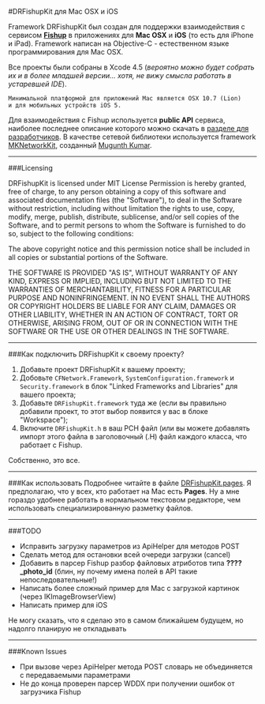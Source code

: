 #DRFishupKit для Mac OSX и iOS


Framework DRFishupKit был создан для поддержки взаимодействия с сервисом [**Fishup**](http://http://www.fishup.ru) в приложениях для **Mac OSX** и **iOS** (то есть для iPhone и iPad). Framework написан на Objective-C - естественном языке программирования для Mac OSX. 

Все проекты были собраны в Xcode 4.5 (*вероятно можно будет собрать их и в более младшей версии... хотя, не вижу смысла работать в устаревшей IDE*).
     
    Минимальной платформой для приложений Mac является OSX 10.7 (Lion)
    и для мобильных устройств iOS 5. 

Для взаимодействия с Fishup используется **public API** сервиса, наиболее последнее описание которого можно скачать в [разделе для разработчиков](http://www.fishup.ru/developer/api). В качестве сетевой библиотеки используется framework [MKNetworkKit](https://github.com/MugunthKumar/MKNetworkKit), созданный [Mugunth Kumar](http://blog.mugunthkumar.com). 

---
###Licensing

DRFishupKit is licensed under MIT License
Permission is hereby granted, free of charge, to any person obtaining a copy
of this software and associated documentation files (the "Software"), to deal
in the Software without restriction, including without limitation the rights
to use, copy, modify, merge, publish, distribute, sublicense, and/or sell
copies of the Software, and to permit persons to whom the Software is
furnished to do so, subject to the following conditions:

The above copyright notice and this permission notice shall be included in
all copies or substantial portions of the Software.

THE SOFTWARE IS PROVIDED "AS IS", WITHOUT WARRANTY OF ANY KIND, EXPRESS OR
IMPLIED, INCLUDING BUT NOT LIMITED TO THE WARRANTIES OF MERCHANTABILITY,
FITNESS FOR A PARTICULAR PURPOSE AND NONINFRINGEMENT. IN NO EVENT SHALL THE
AUTHORS OR COPYRIGHT HOLDERS BE LIABLE FOR ANY CLAIM, DAMAGES OR OTHER
LIABILITY, WHETHER IN AN ACTION OF CONTRACT, TORT OR OTHERWISE, ARISING FROM,
OUT OF OR IN CONNECTION WITH THE SOFTWARE OR THE USE OR OTHER DEALINGS IN
THE SOFTWARE.

---
###Как подключить DRFishupKit к своему проекту?

1. Добавьте проект DRFishupKit к вашему проекту;2. Добовьте `CFNetwork.Framework`, `SystemConfiguration.framework` и `Security.framework` в блок "Linked Frameworks and Libraries" для вашего проекта;3. Добавьте `DRFishupKit.framework` туда же (если вы правильно добавили проект, то этот выбор появится у вас в блоке "Workspace");4. Включите `DRFishupKit.h` в ваш PCH файл (или вы можете добавлять импорт этого файла в заголовочный (.H) файл каждого класса, что работает с Fishup.Собственно, это все.
---
###Как использовать
Подробнее читайте в файле [DRFishupKit.pages](https://github.com/picasso/DRFishupKit/blob/master/DRFishupKit.pages). Я предполагаю, что у всех, кто работает на Mac есть **Pages**. Ну а мне гораздо удобнее работать в нормальном текстовом редакторе, чем использовать специализированную разметку файлов.

---
###TODO

* Исправить загрузку параметров из ApiHelper для методов POST
* Сделать метод для остановки всей очереди загрузки (cancel)
* Добавить в парсер Fishup разбор файловых атриботов типа **????_photo_id** (блин, ну почему имена полей в API такие непоследовательные!)
* Написать более сложный пример для Mac с загрузкой картинок (через IKImageBrowserView) 
* Написать пример для iOS

Не могу сказать, что я сделаю это в самом ближайшем будущем, но надолго планирую  не откладывать

---
###Known Issues
* При вызове через ApiHelper метода POST словарь не объединяется с передаваемыми параметрами
* Не до конца проверен парсер WDDX при получении ошибок от загрузчика Fishup





